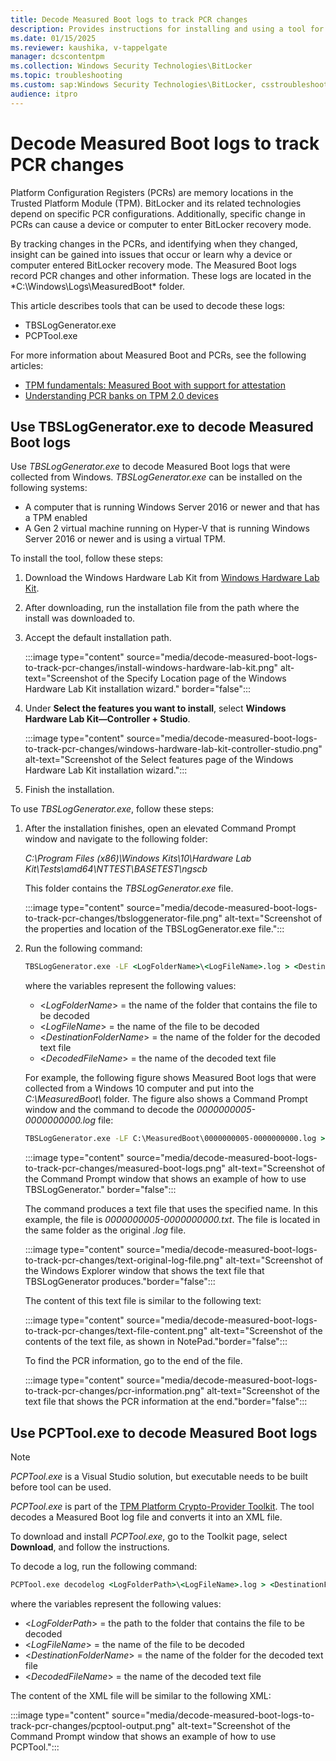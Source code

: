 ```yaml
---
title: Decode Measured Boot logs to track PCR changes
description: Provides instructions for installing and using a tool for analyzing log information to identify changes to PCRs.
ms.date: 01/15/2025
ms.reviewer: kaushika, v-tappelgate
manager: dcscontentpm
ms.collection: Windows Security Technologies\BitLocker
ms.topic: troubleshooting
ms.custom: sap:Windows Security Technologies\BitLocker, csstroubleshoot
audience: itpro
---
```

# Decode Measured Boot logs to track PCR changes

Platform Configuration Registers (PCRs) are memory locations in the Trusted Platform Module (TPM). BitLocker and its related technologies depend on specific PCR configurations. Additionally, specific change in PCRs can cause a device or computer to enter BitLocker recovery mode.  

By tracking changes in the PCRs, and identifying when they changed, insight can be gained into issues that occur or learn why a device or computer entered BitLocker recovery mode. The Measured Boot logs record PCR changes and other information. These logs are located in the *C:\Windows\Logs\MeasuredBoot\* folder.

This article describes tools that can be used to decode these logs:

- TBSLogGenerator.exe
- PCPTool.exe

For more information about Measured Boot and PCRs, see the following articles:

- [TPM fundamentals: Measured Boot with support for attestation](/windows/security/information-protection/tpm/tpm-fundamentals#measured-boot-with-support-for-attestation)  
- [Understanding PCR banks on TPM 2.0 devices](/windows/security/information-protection/tpm/switch-pcr-banks-on-tpm-2-0-devices)

## Use TBSLogGenerator.exe to decode Measured Boot logs

Use *TBSLogGenerator.exe* to decode Measured Boot logs that were collected from Windows. *TBSLogGenerator.exe* can be installed on the following systems:

- A computer that is running Windows Server 2016 or newer and that has a TPM enabled
- A Gen 2 virtual machine running on Hyper-V that is running Windows Server 2016 or newer and is using a virtual TPM.

To install the tool, follow these steps:

1. Download the Windows Hardware Lab Kit from [Windows Hardware Lab Kit](/windows-hardware/test/hlk/).

2. After downloading, run the installation file from the path where the install was downloaded to.

3. Accept the default installation path.

    :::image type="content" source="media/decode-measured-boot-logs-to-track-pcr-changes/install-windows-hardware-lab-kit.png" alt-text="Screenshot of the Specify Location page of the Windows Hardware Lab Kit installation wizard." border="false":::

4. Under **Select the features you want to install**, select **Windows Hardware Lab Kit&mdash;Controller + Studio**.

    :::image type="content" source="media/decode-measured-boot-logs-to-track-pcr-changes/windows-hardware-lab-kit-controller-studio.png" alt-text="Screenshot of the Select features page of the Windows Hardware Lab Kit installation wizard.":::

5. Finish the installation.

To use *TBSLogGenerator.exe*, follow these steps:

1. After the installation finishes, open an elevated Command Prompt window and navigate to the following folder:

   *C:\Program Files (x86)\Windows Kits\10\Hardware Lab Kit\Tests\amd64\NTTEST\BASETEST\ngscb*

   This folder contains the *TBSLogGenerator.exe* file.

    :::image type="content" source="media/decode-measured-boot-logs-to-track-pcr-changes/tbsloggenerator-file.png" alt-text="Screenshot of the properties and location of the TBSLogGenerator.exe file.":::

2. Run the following command:

   ```cmd
   TBSLogGenerator.exe -LF <LogFolderName>\<LogFileName>.log > <DestinationFolderName>\<DecodedFileName>.txt
   ```

   where the variables represent the following values:

   - \<*LogFolderName*> = the name of the folder that contains the file to be decoded
   - \<*LogFileName*> = the name of the file to be decoded
   - \<*DestinationFolderName*> = the name of the folder for the decoded text file
   - \<*DecodedFileName*> = the name of the decoded text file

   For example, the following figure shows Measured Boot logs that were collected from a Windows 10 computer and put into the *C:\MeasuredBoot\\* folder. The figure also shows a Command Prompt window and the command to decode the *0000000005-0000000000.log* file:

    ```cmd
    TBSLogGenerator.exe -LF C:\MeasuredBoot\0000000005-0000000000.log > C:\MeasuredBoot\0000000005-0000000000.txt
    ```

    :::image type="content" source="media/decode-measured-boot-logs-to-track-pcr-changes/measured-boot-logs.png" alt-text="Screenshot of the Command Prompt window that shows an example of how to use TBSLogGenerator." border="false":::

   The command produces a text file that uses the specified name. In this example, the file is *0000000005-0000000000.txt*. The file is located in the same folder as the original *.log* file.

    :::image type="content" source="media/decode-measured-boot-logs-to-track-pcr-changes/text-original-log-file.png" alt-text="Screenshot of the Windows Explorer window that shows the text file that TBSLogGenerator produces."border="false":::

   The content of this text file is similar to the following text:

    :::image type="content" source="media/decode-measured-boot-logs-to-track-pcr-changes/text-file-content.png" alt-text="Screenshot of the contents of the text file, as shown in NotePad."border="false":::

   To find the PCR information, go to the end of the file.

    :::image type="content" source="media/decode-measured-boot-logs-to-track-pcr-changes/pcr-information.png" alt-text="Screenshot of the text file that shows the PCR information at the end."border="false":::

## Use PCPTool.exe to decode Measured Boot logs

> [!NOTE]
> *PCPTool.exe* is a Visual Studio solution, but executable needs to be built before tool can be used.

*PCPTool.exe* is part of the [TPM Platform Crypto-Provider Toolkit](https://www.microsoft.com/download/details.aspx?id=52487). The tool decodes a Measured Boot log file and converts it into an XML file.

To download and install *PCPTool.exe*, go to the Toolkit page, select **Download**, and follow the instructions.

To decode a log, run the following command:

```cmd
PCPTool.exe decodelog <LogFolderPath>\<LogFileName>.log > <DestinationFolderName>\<DecodedFileName>.xml
```

where the variables represent the following values:

- \<*LogFolderPath*> = the path to the folder that contains the file to be decoded
- \<*LogFileName*> = the name of the file to be decoded
- \<*DestinationFolderName*> = the name of the folder for the decoded text file
- \<*DecodedFileName*> = the name of the decoded text file

The content of the XML file will be similar to the following XML:

 :::image type="content" source="media/decode-measured-boot-logs-to-track-pcr-changes/pcptool-output.png" alt-text="Screenshot of the Command Prompt window that shows an example of how to use PCPTool.":::
